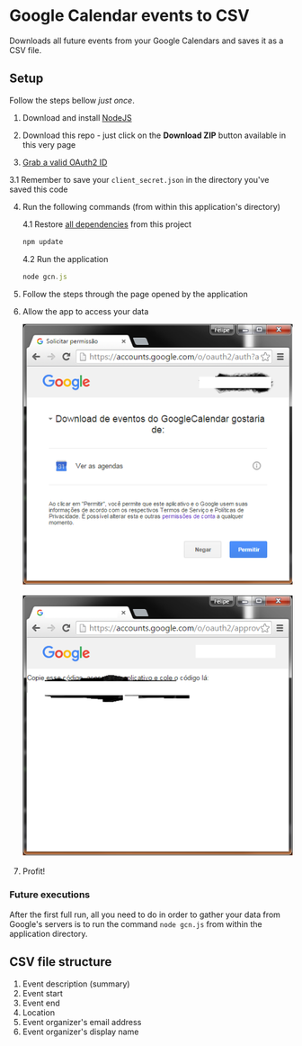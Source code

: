 # Google Calendar events to CSV

Downloads all future events from your Google Calendars and saves it as a CSV file.

## Setup

Follow the steps bellow *just once*.

1. Download and install [NodeJS](https://nodejs.org/en/download/)

2. Download this repo - just click on the **Download ZIP** button available in this very page

3. [Grab a valid OAuth2 ID](https://developers.google.com/google-apps/calendar/quickstart/nodejs#step_1_turn_on_the_api_name)

  3.1 Remember to save your `client_secret.json` in the directory you've saved this code
  
4. Run the following commands (from within this application's directory)

    4.1 Restore [all dependencies](https://github.com/felipegtx/googleCalendarNode/blob/master/package.json#L10-L16) from this project
    ```javascript
    npm update
    ```

    4.2 Run the application
    ```javascript
    node gcn.js
    ```
5. Follow the steps through the page opened by the application
    
6. Allow the app to access your data

    ![](Autorizacao.png)

    ![](Segredo.png)
    
7. Profit!

### Future executions

After the first full run, all you need to do in order to gather your data from Google's servers is to run the command `node gcn.js` from within the application directory.

## CSV file structure
   
  1. Event description (summary)
  2. Event start
  3. Event end
  4. Location
  5. Event organizer's email address
  6. Event organizer's display name
